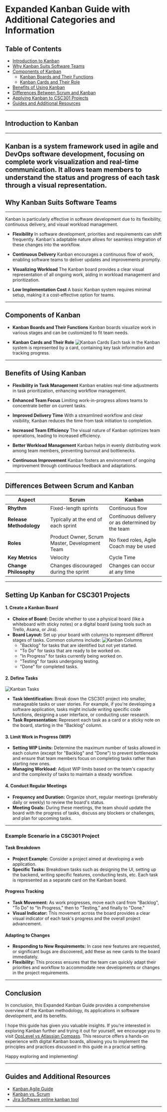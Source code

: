 # Expanded Kanban Guide with Additional Categories and Information

## Table of Contents
- [Introduction to Kanban](#introduction-to-kanban)
- [Why Kanban Suits Software Teams](#why-kanban-suits-software-teams)
- [Components of Kanban](#components-of-kanban)
    - [Kanban Boards and Their Functions](#kanban-boards-and-their-functions)
    - [Kanban Cards and Their Role](#kanban-cards-and-their-role)
- [Benefits of Using Kanban](#benefits-of-using-kanban)
- [Differences Between Scrum and Kanban](#differences-between-scrum-and-kanban)
- [Applying Kanban to CSC301 Projects](#applying-kanban-to-csc301-projects)
- [Guides and Additional Resources](#guides-and-additional-resources)

---

## Introduction to Kanban
---
Kanban is a system framework used in agile and DevOps software development, focusing on complete work visualization and real-time communication. It allows team members to understand the status and progress of each task through a visual representation.
---
## Why Kanban Suits Software Teams
---
Kanban is particularly effective in software development due to its flexibility, continuous delivery, and visual workload management.

- **Flexibility**
In software development, priorities and requirements can shift frequently. Kanban's adaptable nature allows for seamless integration of these changes into the workflow.

- **Continuous Delivery**
Kanban encourages a continuous flow of work, enabling software teams to deliver updates and improvements promptly.

- **Visualizing Workload**
The Kanban board provides a clear visual representation of all ongoing work, aiding in workload management and prioritization.

- **Low Implementation Cost**
A basic Kanban system requires minimal setup, making it a cost-effective option for teams.
---
## Components of Kanban

- **Kanban Boards and Their Functions**
Kanban boards visualize work in various stages and can be customized to fit team needs.

- **Kanban Cards and Their Role**
   ![Kanban Cards](Kanban3.png)
Each task in the Kanban system is represented by a card, containing key task information and tracking progress.
---
## Benefits of Using Kanban

- **Flexibility in Task Management**
Kanban enables real-time adjustments in task prioritization, enhancing workflow management.

- **Enhanced Team Focus**
Limiting work-in-progress allows teams to concentrate better on current tasks.

- **Improved Delivery Time**
With a streamlined workflow and clear visibility, Kanban reduces the time from task initiation to completion.

- **Increased Team Efficiency**
The visual nature of Kanban optimizes team operations, leading to increased efficiency.

- **Better Workload Management**
Kanban helps in evenly distributing work among team members, preventing burnout and bottlenecks.

- **Continuous Improvement**
Kanban fosters an environment of ongoing improvement through continuous feedback and adaptations.
---
## Differences Between Scrum and Kanban

| Aspect                  | Scrum                                             | Kanban                                            |
|-------------------------|---------------------------------------------------|---------------------------------------------------|
| **Rhythm**              | Fixed-length sprints                              | Continuous flow                                   |
| **Release Methodology** | Typically at the end of each sprint               | Continuous delivery or as determined by the team  |
| **Roles**               | Product Owner, Scrum Master, Development Team     | No fixed roles, Agile Coach may be used           |
| **Key Metrics**         | Velocity                                          | Cycle Time                                        |
| **Change Philosophy**   | Changes discouraged during the sprint             | Changes can occur at any time                     |
---
## Setting Up Kanban for CSC301 Projects

#### 1. Create a Kanban Board
   - **Choice of Board:** Decide whether to use a physical board (like a whiteboard with sticky notes) or a digital board (using tools such as Trello, Asana, or Jira).
   - **Board Layout:** Set up your board with columns to represent different stages of tasks. Common columns include:
   ![Kanban Columns](Kanban1.png)
     - "Backlog" for tasks that are identified but not yet started.
     - "To Do" for tasks that are ready to be worked on.
     - "In Progress" for tasks currently being worked on.
     - "Testing" for tasks undergoing testing.
     - "Done" for completed tasks.

#### 2. Define Tasks
![Kanban Tasks](Kanban2.png)
   - **Task Identification:** Break down the CSC301 project into smaller, manageable tasks or user stories. For example, if you're developing a software application, tasks might include writing specific code functions, designing a user interface, or conducting user research.
   - **Task Representation:** Represent each task as a card or a sticky note on the board, starting in the "Backlog" column.

#### 3. Limit Work in Progress (WIP)
   - **Setting WIP Limits:** Determine the maximum number of tasks allowed in each column (except for "Backlog" and "Done") to prevent bottlenecks and ensure that team members focus on completing tasks rather than starting new ones.
   - **Managing Workload:** Adjust WIP limits based on the team's capacity and the complexity of tasks to maintain a steady workflow.

#### 4. Conduct Regular Meetings
   - **Frequency and Duration:** Organize short, regular meetings (preferably daily or weekly) to review the board's status.
   - **Meeting Goals:** During these meetings, the team should update the board with the progress of tasks, discuss any blockers or challenges, and plan for upcoming tasks.
---
### Example Scenario in a CSC301 Project

#### Task Breakdown
   - **Project Example:** Consider a project aimed at developing a web application.
   - **Specific Tasks:** Breakdown tasks such as designing the UI, setting up the backend, writing specific features, conducting tests, etc. Each task is represented as a separate card on the Kanban board.

#### Progress Tracking
   - **Task Movement:** As work progresses, move each card from "Backlog", "To Do" to "In Progress," then to "Testing," and finally to "Done."
   - **Visual Indicator:** This movement across the board provides a clear visual indicator of each task's progress and the overall project advancement.

#### Adapting to Changes
   - **Responding to New Requirements:** In case new features are requested, or significant bugs are discovered, add these as new cards to the board immediately.
   - **Flexibility:** This process ensures that the team can quickly adapt their priorities and workflow to accommodate new developments or changes in the project requirements.
---
## Conclusion


In conclusion, this Expanded Kanban Guide provides a comprehensive overview of the Kanban methodology, its applications in software development, and its benefits.

I hope this guide has given you valuable insights. If you're interested in exploring Kanban further and trying it out for yourself, we encourage you to visit [OpsLevel vs Atlassian Compass](https://www.opslevel.com/try/opslevel-vs-atlassian-compass?utm_term=atlassian%20software&utm_campaign=G_Search_USA_Comp&utm_source=adwords&utm_medium=ppc&hsa_acc=9194444884&hsa_cam=18658114997&hsa_grp=155384923918&hsa_ad=676928727732&hsa_src=g&hsa_tgt=kwd-305247258217&hsa_kw=atlassian%20software&hsa_mt=p&hsa_net=adwords&hsa_ver=3&gad_source=1&gclid=CjwKCAiAvJarBhA1EiwAGgZl0FRiCisPyQkLV39ABYR2y9hNTkkYTAwij9t6KKZm0NQtwMTBOoIEqRoC5pwQAvD_BwE). This resource offers a hands-on experience with digital Kanban boards, allowing you to implement the principles and practices discussed in this guide in a practical setting.

Happy exploring and implementing!

---

## Guides and Additional Resources
- [Kanban Agile Guide](https://asana.com/resources/what-is-kanban)
- [Kanban vs. Scrum](https://www.coursera.org/articles/kanban-vs-scrum)
- [Jira Software online kanban tool](https://www.opslevel.com/try/opslevel-vs-atlassian-compass?utm_term=atlassian%20software&utm_campaign=G_Search_USA_Comp&utm_source=adwords&utm_medium=ppc&hsa_acc=9194444884&hsa_cam=18658114997&hsa_grp=155384923918&hsa_ad=676928727732&hsa_src=g&hsa_tgt=kwd-305247258217&hsa_kw=atlassian%20software&hsa_mt=p&hsa_net=adwords&hsa_ver=3&gad_source=1&gclid=CjwKCAiAvJarBhA1EiwAGgZl0FRiCisPyQkLV39ABYR2y9hNTkkYTAwij9t6KKZm0NQtwMTBOoIEqRoC5pwQAvD_BwE)


---
